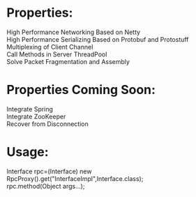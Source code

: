 # Properties:  
High Performance Networking Based on Netty  
High Performance Serializing Based on Protobuf and Protostuff  
Multiplexing of Client Channel   
Call Methods in Server ThreadPool  
Solve Packet Fragmentation and Assembly  

# Properties Coming Soon:  
Integrate Spring  
Integrate ZooKeeper  
Recover from Disconnection  

# Usage:
Interface rpc=(Interface) new RpcProxy().get("InterfaceImpl",Interface.class);  
rpc.method(Object args...);
